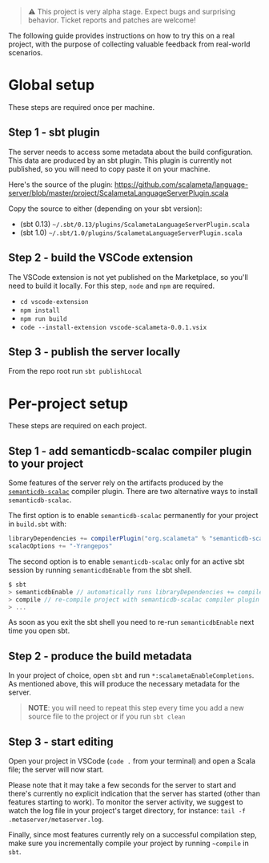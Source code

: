 > ⚠️ This project is very alpha stage. Expect bugs and surprising behavior. Ticket reports and patches are welcome!

The following guide provides instructions on how to try this on a real project, with the purpose
of collecting valuable feedback from real-world scenarios.

# Global setup
These steps are required once per machine.

## Step 1 - sbt plugin
The server needs to access some metadata about the build configuration. This data are produced by
an sbt plugin. This plugin is currently not published, so you will need to copy paste it on your machine.

Here's the source of the plugin: https://github.com/scalameta/language-server/blob/master/project/ScalametaLanguageServerPlugin.scala

Copy the source to either (depending on your sbt version):
- (sbt 0.13) `~/.sbt/0.13/plugins/ScalametaLanguageServerPlugin.scala`
- (sbt 1.0) `~/.sbt/1.0/plugins/ScalametaLanguageServerPlugin.scala`

## Step 2 - build the VSCode extension
The VSCode extension is not yet published on the Marketplace, so you'll need to build it locally.
For this step, `node` and `npm` are required.

- `cd vscode-extension`
- `npm install`
- `npm run build`
- `code --install-extension vscode-scalameta-0.0.1.vsix`

## Step 3 - publish the server locally
From the repo root run `sbt publishLocal`

# Per-project setup
These steps are required on each project.

## Step 1 - add semanticdb-scalac compiler plugin to your project
Some features of the server rely on the artifacts produced by the [`semanticdb-scalac`](http://scalameta.org/tutorial/#semanticdb-scalac) compiler plugin.
There are two alternative ways to install `semanticdb-scalac`.

The first option is to enable `semanticdb-scalac` permanently for your project in `build.sbt` with:

```scala
libraryDependencies += compilerPlugin("org.scalameta" % "semanticdb-scalac" % "2.1.2" cross CrossVersion.full)
scalacOptions += "-Yrangepos"
```

The second option is to enable `semanticdb-scalac` only for an active sbt session by running `semanticdbEnable` from the sbt shell.
```scala
$ sbt
> semanticdbEnable // automatically runs libraryDependencies += compilerPlugin(...)
> compile // re-compile project with semanticdb-scalac compiler plugin
> ...
```
As soon as you exit the sbt shell you need to re-run `semanticdbEnable` next time you open sbt.

## Step 2 - produce the build metadata
In your project of choice, open `sbt` and run `*:scalametaEnableCompletions`.
As mentioned above, this will produce the necessary metadata for the server.

> **NOTE**: you will need to repeat this step every time you add a new source file to the project or if you run `sbt clean`

## Step 3 - start editing
Open your project in VSCode (`code .` from your terminal) and open a Scala file; the server will now start.

Please note that it may take a few seconds for the server to start and there's currently no explicit
indication that the server has started (other than features starting to work).
To monitor the server activity, we suggest to watch the log file in your project's target directory,
for instance: `tail -f .metaserver/metaserver.log`.

Finally, since most features currently rely on a successful compilation step, make sure you incrementally
compile your project by running `~compile` in `sbt`.
